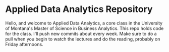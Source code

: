# Applied Data Analytics Repository

Hello, and welcome to Applied Data Analytics, 
a core class in the University of Montana's Master of Science in Business Analytics. 
This repo holds code for the class. I'll push new commits about every week. Make sure 
to do a pull when you begin to watch the lectures and do the reading, probably on Friday
afternoons. 
